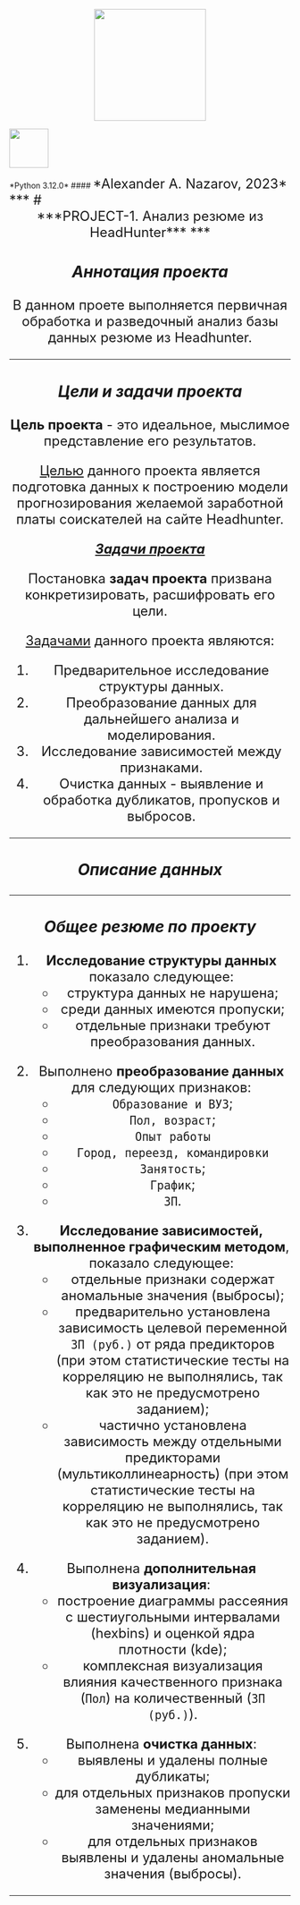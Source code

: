 <p align='center'> <img src = 'https://www.sostav.ru/images/news/2023/03/28/2mmiokl8.jpg' width='200'> </p>
<img src = 'https://freepngimg.com/download/python_logo/7-2-python-logo-free-download-png-thumb.png' width='70'> </p>
*Python 3.12.0*
#### <font size='5'>*Alexander A. Nazarov, 2023*
***
# <center> ***PROJECT-1. Анализ резюме из HeadHunter***
***

### ***Аннотация проекта***
В данном проете выполняется первичная обработка и разведочный анализ базы данных резюме из Headhunter.
***

### ***Цели и задачи проекта***
**Цель проекта** - это идеальное, мыслимое представление его результатов.<p>
<u>Целью</u> данного проекта является подготовка данных к построению модели прогнозирования желаемой заработной платы соискателей на сайте Headhunter.

<u>***Задачи проекта***</u>

Постановка **задач проекта** призвана конкретизировать, расшифровать его цели.<p>
<u>Задачами</u> данного проекта являются:
1.	Предварительное исследование структуры данных.
2.	Преобразование данных для дальнейшего анализа и моделирования.
3.	Исследование зависимостей между признаками.
4.	Очистка данных - выявление и обработка дубликатов, пропусков и выбросов.
***

### ***Описание данных***

***

### ***Общее резюме по проекту***

1. **Исследование структуры данных** показало следующее:
    * структура данных не нарушена;
    * среди данных имеются пропуски;
    * отдельные признаки требуют преобразования данных.
<p>

2. Выполнено **преобразование данных** для следующих признаков:
    * `Образование и ВУЗ`;
    * `Пол, возраст`;
    * `Опыт работы`
    * `Город, переезд, командировки`
    * `Занятость`;
    * `График`;
    * `ЗП`.
<p>

3. **Исследование зависимостей, выполненное графическим методом**, показало следующее:
    * отдельные признаки содержат аномальные значения (выбросы);
    * предварительно установлена зависимость целевой переменной `ЗП (руб.)` от ряда предикторов (при этом статистические тесты на корреляцию не выполнялись, так как это не предусмотрено заданием);
    * частично установлена зависимость между отдельными предикторами (мультиколлинеарность) (при этом статистические тесты на корреляцию не выполнялись, так как это не предусмотрено заданием).
<p>

4. Выполнена **дополнительная визуализация**:
    * построение диаграммы рассеяния с шестиугольными интервалами (hexbins) и оценкой ядра плотности (kde);
    * комплексная визуализация влияния качественного признака (`Пол`) на количественный (`ЗП (руб.)`).
<p>

5. Выполнена **очистка данных**:
   * выявлены и удалены полные дубликаты;
   * для отдельных признаков пропуски заменены медианными значениями;
   * для отдельных признаков выявлены и удалены аномальные значения (выбросы).
***
